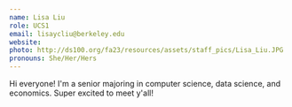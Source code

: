 ```yaml
---
name: Lisa Liu
role: UCS1
email: lisaycliu@berkeley.edu
website: 
photo: http://ds100.org/fa23/resources/assets/staff_pics/Lisa_Liu.JPG
pronouns: She/Her/Hers
---
```

Hi everyone! I'm a senior majoring in computer science, data science, and economics. Super excited to meet y'all!
